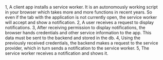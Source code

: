 1, A client app installs a service worker. It is an autonomously working script in your browser which takes more and more functions in recent years. So even if the tab with the application is not currently open, the service worker will accept and show a notification.
2, A user receives a request to display notifications.
3, After receiving permission to display notifications, the browser hands credentials and other service information to the app. This data must be sent to the backend and stored in the db.
4, Using the previously received credentials, the backend makes a request to the service provider, which in turn sends a notification to the service worker.
5, The service worker receives a notification and shows it.

